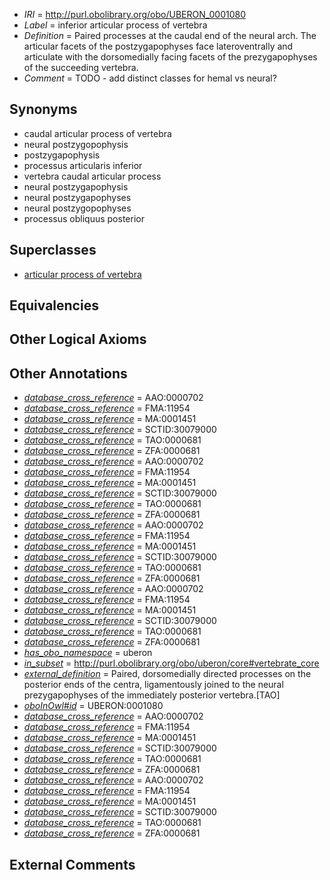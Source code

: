  * *IRI* = http://purl.obolibrary.org/obo/UBERON_0001080
 * *Label* = inferior articular process of vertebra
 * *Definition* = Paired processes at the caudal end of the neural arch. The articular facets of the postzygapophyses face lateroventrally and articulate with the dorsomedially facing facets of the prezygapophyses of the succeeding vertebra.
 * *Comment* = TODO - add distinct classes for hemal vs neural?

## Synonyms

 * caudal articular process of vertebra
 * neural postzygopophysis
 * postzygapophysis
 * processus articularis inferior
 * vertebra caudal articular process
 * neural postzygapophysis
 * neural postzygapophyses
 * neural postzygopophyses
 * processus obliquus posterior

## Superclasses

 * [articular process of vertebra](../../UBERON/62/UBERON_0006062.md)

## Equivalencies


## Other Logical Axioms


## Other Annotations

 * *[database_cross_reference](../../ef/oboInOwl#hasDbXref.md)* = AAO:0000702
 * *[database_cross_reference](../../ef/oboInOwl#hasDbXref.md)* = FMA:11954
 * *[database_cross_reference](../../ef/oboInOwl#hasDbXref.md)* = MA:0001451
 * *[database_cross_reference](../../ef/oboInOwl#hasDbXref.md)* = SCTID:30079000
 * *[database_cross_reference](../../ef/oboInOwl#hasDbXref.md)* = TAO:0000681
 * *[database_cross_reference](../../ef/oboInOwl#hasDbXref.md)* = ZFA:0000681
 * *[database_cross_reference](../../ef/oboInOwl#hasDbXref.md)* = AAO:0000702
 * *[database_cross_reference](../../ef/oboInOwl#hasDbXref.md)* = FMA:11954
 * *[database_cross_reference](../../ef/oboInOwl#hasDbXref.md)* = MA:0001451
 * *[database_cross_reference](../../ef/oboInOwl#hasDbXref.md)* = SCTID:30079000
 * *[database_cross_reference](../../ef/oboInOwl#hasDbXref.md)* = TAO:0000681
 * *[database_cross_reference](../../ef/oboInOwl#hasDbXref.md)* = ZFA:0000681
 * *[database_cross_reference](../../ef/oboInOwl#hasDbXref.md)* = AAO:0000702
 * *[database_cross_reference](../../ef/oboInOwl#hasDbXref.md)* = FMA:11954
 * *[database_cross_reference](../../ef/oboInOwl#hasDbXref.md)* = MA:0001451
 * *[database_cross_reference](../../ef/oboInOwl#hasDbXref.md)* = SCTID:30079000
 * *[database_cross_reference](../../ef/oboInOwl#hasDbXref.md)* = TAO:0000681
 * *[database_cross_reference](../../ef/oboInOwl#hasDbXref.md)* = ZFA:0000681
 * *[database_cross_reference](../../ef/oboInOwl#hasDbXref.md)* = AAO:0000702
 * *[database_cross_reference](../../ef/oboInOwl#hasDbXref.md)* = FMA:11954
 * *[database_cross_reference](../../ef/oboInOwl#hasDbXref.md)* = MA:0001451
 * *[database_cross_reference](../../ef/oboInOwl#hasDbXref.md)* = SCTID:30079000
 * *[database_cross_reference](../../ef/oboInOwl#hasDbXref.md)* = TAO:0000681
 * *[database_cross_reference](../../ef/oboInOwl#hasDbXref.md)* = ZFA:0000681
 * *[has_obo_namespace](../../ce/oboInOwl#hasOBONamespace.md)* = uberon
 * *[in_subset](../../et/oboInOwl#inSubset.md)* = http://purl.obolibrary.org/obo/uberon/core#vertebrate_core
 * *[external_definition](../../UBPROP/01/UBPROP_0000001.md)* = Paired, dorsomedially directed processes on the posterior ends of the centra, ligamentously joined to the neural prezygapophyses of the immediately posterior vertebra.[TAO]
 * *[oboInOwl#id](../../id/oboInOwl#id.md)* = UBERON:0001080
 * *[database_cross_reference](../../ef/oboInOwl#hasDbXref.md)* = AAO:0000702
 * *[database_cross_reference](../../ef/oboInOwl#hasDbXref.md)* = FMA:11954
 * *[database_cross_reference](../../ef/oboInOwl#hasDbXref.md)* = MA:0001451
 * *[database_cross_reference](../../ef/oboInOwl#hasDbXref.md)* = SCTID:30079000
 * *[database_cross_reference](../../ef/oboInOwl#hasDbXref.md)* = TAO:0000681
 * *[database_cross_reference](../../ef/oboInOwl#hasDbXref.md)* = ZFA:0000681
 * *[database_cross_reference](../../ef/oboInOwl#hasDbXref.md)* = AAO:0000702
 * *[database_cross_reference](../../ef/oboInOwl#hasDbXref.md)* = FMA:11954
 * *[database_cross_reference](../../ef/oboInOwl#hasDbXref.md)* = MA:0001451
 * *[database_cross_reference](../../ef/oboInOwl#hasDbXref.md)* = SCTID:30079000
 * *[database_cross_reference](../../ef/oboInOwl#hasDbXref.md)* = TAO:0000681
 * *[database_cross_reference](../../ef/oboInOwl#hasDbXref.md)* = ZFA:0000681

## External Comments

